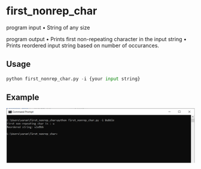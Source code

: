 # first_nonrep_char

program input
•	String of any size

program output
•	Prints first non-repeating character in the input string
•	Prints reordered input string based on number of occurances.

## Usage

```python
python first_nonrep_char.py -i {your input string}
```

## Example 
![Example](/Example.PNG)






